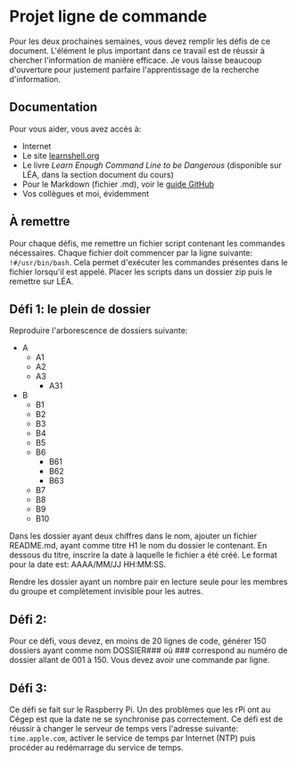 # Projet ligne de commande

Pour les deux prochaines semaines, vous devez remplir les défis de ce document. L'élément le plus important dans ce travail est de réussir à chercher l'information de manière efficace. Je vous laisse beaucoup d'ouverture pour justement parfaire l'apprentissage de la recherche d'information.

## Documentation

Pour vous aider, vous avez accès à:

* Internet
* Le site [learnshell.org](https://learnshell.org)
* Le livre *Learn Enough Command Line to be Dangerous* (disponible sur LÉA, dans la section document du cours)
* Pour le Markdown (fichier .md), voir le [guide GitHub](https://guides.github.com/features/mastering-markdown)
* Vos collègues et moi, évidemment

## À remettre
Pour chaque défis, me remettre un fichier script contenant les commandes nécessaires. Chaque fichier doit commencer par la ligne suivante: `!#/usr/bin/bash`. Cela permet d'exécuter les commandes présentes dans le fichier lorsqu'il est appelé. Placer les scripts dans un dossier zip puis le remettre sur LÉA.

## Défi 1: le plein de dossier

Reproduire l'arborescence de dossiers suivante:

* A
  * A1
  * A2
  * A3
    * A31
* B
  * B1
  * B2
  * B3
  * B4
  * B5
  * B6
    * B61
    * B62
    * B63
  * B7
  * B8
  * B9
  * B10

Dans les dossier ayant deux chiffres dans le nom, ajouter un fichier README.md, ayant comme titre H1 le nom du dossier le contenant. En dessous du titre, inscrire la date à laquelle le fichier a été créé. Le format pour la date est: AAAA/MM/JJ HH:MM:SS.

Rendre les dossier ayant un nombre pair en lecture seule pour les membres du groupe et complètement invisible pour les autres.

## Défi 2: 
Pour ce défi, vous devez, en moins de 20 lignes de code, générer 150 dossiers ayant comme nom DOSSIER### où ### correspond au numéro de dossier allant de 001 à 150. Vous devez avoir une commande par ligne.

## Défi 3: 
Ce défi se fait sur le Raspberry Pi. Un des problèmes que les rPi ont au Cégep est que la date ne se synchronise pas correctement. Ce défi est de réussir à changer le serveur de temps vers l'adresse suivante: `time.apple.com`, activer le service de temps par Internet (NTP) puis procéder au redémarrage du service de temps.
